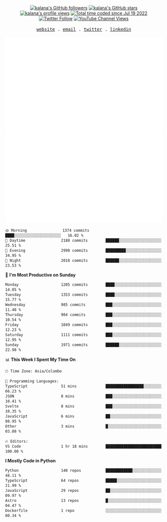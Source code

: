 <div align="center">
<a title="kalana's GitHub followers " href="https://github.com/kalanakt" ><img src="https://img.shields.io/github/followers/kalanakt?style=social" alt="kalana's GitHub followers"></a>
<a title="GitHub stars " href="https://github.com/kalanakt" ><img src="https://img.shields.io/github/stars/kalanakt?style=social" alt="kalana's GitHub stars "></a>
<a title="kalana's profile views " href="https://github.com/kalanakt" ><img src="https://komarev.com/ghpvc/?username=kalanakt&label=Profile%20views" alt="kalana's profile views"></a>
<a title="kalana's wakatime stats" href="https://wakatime.com/@02730fe5-73e8-4bcc-8539-6b00eeae1e15"><img src="https://wakatime.com/badge/user/02730fe5-73e8-4bcc-8539-6b00eeae1e15.svg" alt="Total time coded since Jul 19 2022" /></a>
<a title="Twitter Follow" href="https://twitter.com/intent/follow?screen_name=DevVibeX" ><img alt="Twitter Follow" src="https://img.shields.io/twitter/follow/DevVibeX?label=follow&style=social"></a>
<a title="YouTube Channel Views" href="https://bit.ly/iamktyoutube" ><img alt="YouTube Channel Views" src="https://img.shields.io/youtube/channel/views/UC6LqyY4t6lYLBb1iQxxiL3Q?style=social"></a>
</div>

<br />

<div align="center">
  <samp>
    <a href="https://www.kalanakt.cc/">website</a> .
    <a href="mailto:e19198@eng.pdn.ac.lk">email</a> .
    <a href="https://twitter.com/intent/follow?screen_name=DevVibeX">twitter</a> .
    <a href="https://www.linkedin.com/in/kalanakt">linkedin</a>
  </samp>
</div>

<br />

<div align="center">
  <img src="https://github.com/kalanakt/kalanakt/blob/main/generated/overview.svg#gh-dark-mode-only" alt="kalanakt's GitHub Statistics Card" title="kalanakt's GitHub Statistics"/>
  <img src="https://github.com/kalanakt/kalanakt/blob/main/generated/languages.svg#gh-dark-mode-only" alt="kalanakt's Used Languages Card" title="kalanakt's Used Languages"/>
</div>

<!--START_SECTION:waka-->
```text
🌞 Morning                1374 commits        ████░░░░░░░░░░░░░░░░░░░░░   16.02 % 
🌆 Daytime                2188 commits        ██████░░░░░░░░░░░░░░░░░░░   25.51 % 
🌃 Evening                2998 commits        █████████░░░░░░░░░░░░░░░░   34.95 % 
🌙 Night                  2018 commits        ██████░░░░░░░░░░░░░░░░░░░   23.53 % 
```
📅 **I'm Most Productive on Sunday** 

```text
Monday                   1205 commits        ████░░░░░░░░░░░░░░░░░░░░░   14.05 % 
Tuesday                  1353 commits        ████░░░░░░░░░░░░░░░░░░░░░   15.77 % 
Wednesday                985 commits         ███░░░░░░░░░░░░░░░░░░░░░░   11.48 % 
Thursday                 904 commits         ███░░░░░░░░░░░░░░░░░░░░░░   10.54 % 
Friday                   1049 commits        ███░░░░░░░░░░░░░░░░░░░░░░   12.23 % 
Saturday                 1111 commits        ███░░░░░░░░░░░░░░░░░░░░░░   12.95 % 
Sunday                   1971 commits        ██████░░░░░░░░░░░░░░░░░░░   22.98 % 
```


📊 **This Week I Spent My Time On** 

```text
🕑︎ Time Zone: Asia/Colombo

💬 Programming Languages: 
TypeScript               51 mins             █████████████████░░░░░░░░   66.23 % 
JSON                     8 mins              ███░░░░░░░░░░░░░░░░░░░░░░   10.41 % 
Svelte                   8 mins              ███░░░░░░░░░░░░░░░░░░░░░░   10.35 % 
JavaScript               6 mins              ██░░░░░░░░░░░░░░░░░░░░░░░   08.95 % 
Other                    3 mins              █░░░░░░░░░░░░░░░░░░░░░░░░   03.88 % 

🔥 Editors: 
VS Code                  1 hr 18 mins        █████████████████████████   100.00 % 
```

**I Mostly Code in Python** 

```text
Python                   140 repos           ████████████░░░░░░░░░░░░░   48.11 % 
TypeScript               64 repos            █████░░░░░░░░░░░░░░░░░░░░   21.99 % 
JavaScript               29 repos            ██░░░░░░░░░░░░░░░░░░░░░░░   09.97 % 
Astro                    13 repos            █░░░░░░░░░░░░░░░░░░░░░░░░   04.47 % 
Dockerfile               1 repo              ░░░░░░░░░░░░░░░░░░░░░░░░░   00.34 % 
```
<!--END_SECTION:waka-->
